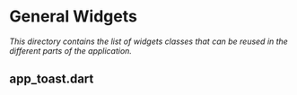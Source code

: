 # General Widgets
*This directory contains the list of widgets classes that can be reused in the different parts of the application.*

## app_toast.dart
